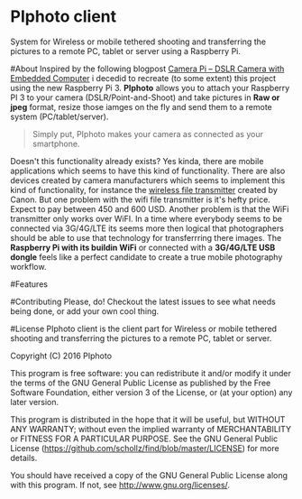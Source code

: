 # PIphoto client

System for Wireless or mobile tethered shooting and transferring the pictures to a remote PC, tablet or server using a Raspberry Pi.

#About
Inspired by the following blogpost [Camera Pi – DSLR Camera with Embedded Computer](http://www.davidhunt.ie/raspberry-pi-in-a-dslr-camera/) i decedid to recreate (to some extent) this project using the new Raspberry Pi 3. **PIphoto** allows you to attach your Raspberry PI 3 to your camera (DSLR/Point-and-Shoot) and take pictures in **Raw or jpeg** format, resize those iamges on the fly and send them to a remote system (PC/tablet/server). 

<blockquote>Simply put, PIphoto makes your camera as connected as your smartphone.</blockquote>

Doesn't this functionality already exists? Yes kinda, there are mobile applications which seems to have this kind of functionality. There are also devices created by camera manufacturers which seems to implement this kind of functionality, for instance the
[wireless file transmitter](https://www.usa.canon.com/internet/portal/us/home/products/details/cameras/wireless-file-transmitter/wireless-file-transmitter-wft-e6a) created by Canon. But one problem with the wifi file transmitter is it's hefty price. Expect to pay between 450 and 600 USD. Another problem is that the WiFi transmitter only works over WiFI. In a time where everybody seems to be connected via 3G/4G/LTE its seems more then logical that photographers should be able to use that technology for transferrring there images. The **Raspberry Pi with its buildin WiFi** or connected with a **3G/4G/LTE USB dongle** feels like a perfect candidate to create a true mobile photography workflow.

#Features

#Contributing
Please, do! Checkout the latest issues to see what needs being done, or add your own cool thing.

#License
PIphoto client is the client part for Wireless or mobile tethered shooting and transferring the pictures to a remote PC, tablet or server.

Copyright (C) 2016 PIphoto

This program is free software: you can redistribute it and/or modify it under the terms of the GNU General Public License as published by the Free Software Foundation, either version 3 of the License, or (at your option) any later version.

This program is distributed in the hope that it will be useful, but WITHOUT ANY WARRANTY; without even the implied warranty of MERCHANTABILITY or FITNESS FOR A PARTICULAR PURPOSE. See the GNU General Public License (https://github.com/schollz/find/blob/master/LICENSE) for more details.

You should have received a copy of the GNU General Public License along with this program. If not, see http://www.gnu.org/licenses/.
